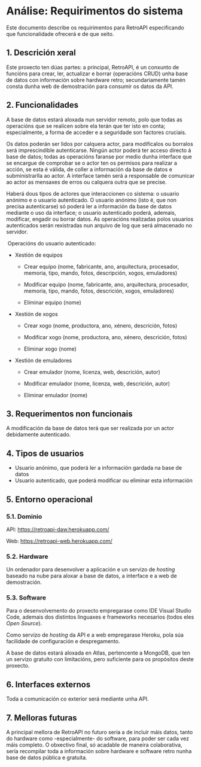 # Análise: Requirimentos do sistema

Este documento describe os requirimentos para RetroAPI especificando que funcionalidade ofrecerá e de que xeito.

## 1. Descrición xeral

Este proxecto ten dúas partes: a principal, RetroAPI, é un conxunto de funcións para crear, ler, actualizar e borrar (operacións CRUD) unha base de datos con información sobre hardware retro; secundariamente tamén consta dunha web de demostración para consumir os datos da API.

## 2. Funcionalidades

A base de datos estará aloxada nun servidor remoto, polo que todas as operacións que se realicen sobre ela terán que ter isto en conta; especialmente, a forma de acceder e a seguridade son factores cruciais. 

Os datos poderán ser lidos por calquera actor, para modificalos ou borralos será imprescindible autenticarse. Ningún actor poderá ter acceso directo á base de datos; todas as operacións faranse por medio dunha interface que se encargue de comprobar se o actor ten os permisos para realizar a acción, se esta é válida, de coller a información da base de datos e subministrarlla ao actor. A interface tamén será a responsable de comunicar ao actor as mensaxes de erros ou calquera outra que se precise.

Haberá dous tipos de actores que interaccionen co sistema: o usuario anónimo e o usuario autenticado. O usuario anónimo (isto é, que non precisa autenticarse) só poderá ler a información da base de datos mediante o uso da interface; o usuario autenticado poderá, ademais, modificar, engadir ou borrar datos. As operacións realizadas polos usuarios autenticados serán rexistradas nun arquivo de log que será almacenado no servidor.

 Operacións do usuario autenticado:

- Xestión de equipos
  
  - Crear equipo (nome, fabricante, ano, arquitectura, procesador, memoria, tipo, mando, fotos, descripción, xogos, emuladores)
  
  - Modificar equipo (nome, fabricante, ano, arquitectura, procesador, memoria, tipo, mando, fotos, descrición, xogos, emuladores)
  
  - Eliminar equipo (nome)

- Xestión de xogos
  
  - Crear xogo (nome, productora, ano, xénero, descrición, fotos)
  
  - Modificar xogo (nome, productora, ano, xénero, descrición, fotos)
  
  - Eliminar xogo (nome)

- Xestión de emuladores
  
  - Crear emulador (nome, licenza, web, descrición, autor)
  
  - Modificar emulador (nome, licenza, web, descrición, autor)
  
  - Eliminar emulador (nome)

## 3. Requerimentos non funcionais

A modificación da base de datos terá que ser realizada por un actor debidamente autenticado.

## 4. Tipos de usuarios

- Usuario anónimo, que poderá ler a información gardada na base de datos
- Usuario autenticado, que poderá modificar ou eliminar esta información

## 5. Entorno operacional

### 5.1. Dominio

API: https://retroapi-daw.herokuapp.com/

Web: https://retroapi-web.herokuapp.com/

### 5.2. Hardware

Un ordenador para desenvolver a aplicación e un servizo de *hosting* baseado na nube para aloxar a base de datos, a interface e a web de demostración.

### 5.3. Software

Para o desenvolvemento do proxecto empregarase como IDE Visual Studio Code, ademais dos distintos linguaxes e frameworks necesarios (todos eles *Open Source*).

Como servizo de *hosting* da API e a web empregarase Heroku, pola súa facilidade de configuración e despregamento.

A base de datos estará aloxada en Atlas, pertencente a MongoDB, que ten un servizo gratuíto con limitacións, pero suficiente para os propósitos deste proxecto.

## 6. Interfaces externos

Toda a comunicación co exterior será mediante unha API.

## 7. Melloras futuras

A principal mellora de RetroAPI no futuro sería a de incluír máis datos, tanto do hardware como -especialmente- do software, para poder ser cada vez máis completo. O obxectivo final, só acadable de maneira colaborativa, sería recompilar toda a información sobre hardware e software retro nunha base de datos pública e gratuíta.